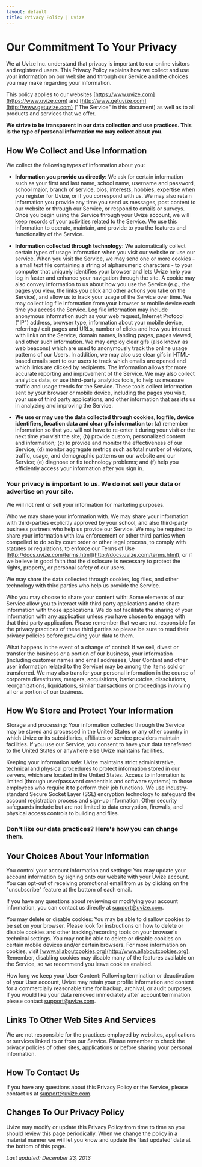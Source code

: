 ```yaml
---
layout: default
title: Privacy Policy | Uvize
---
```


# Our Commitment To Your Privacy

We at Uvize Inc. understand that privacy is important to our online visitors and registered users. This Privacy Policy explains how we collect and use your information on our website and through our Service and the choices you may make regarding your information.

This policy applies to our websites [https://www.uvize.com](https://www.uvize.com) and [http://www.getuvize.com](http://www.getuvize.com) ("The Service" in this document) as well as to all products and services that we offer.

**We strive to be transparent in our data collection and use practices. This is the type of personal information we may collect about you.**


## How We Collect and Use Information

We collect the following types of information about you:

 - **Information you provide us directly:** We ask for certain information such as your first and last name, school name, username and password, school major, branch of service, bios, interests, hobbies, expertise when you register for Uvize, or if you correspond with us. We may also retain information you provide any time you send us messages, post content to our website or through our Service, or respond to emails or surveys. Once you begin using the Service through your Uvize account, we will keep records of your activities related to the Service. We use this information to operate, maintain, and provide to you the features and functionality of the Service.

 - **Information collected through technology:** We automatically collect certain types of usage information when you visit our website or use our service. When you visit the Service, we may send one or more cookies - a small text file containing a string of alphanumeric characters - to your computer that uniquely identifies your browser and lets Uvize help you log in faster and enhance your navigation through the site. A cookie may also convey information to us about how you use the Service (e.g., the pages you view, the links you click and other actions you take on the Service), and allow us to track your usage of the Service over time. We may collect log file information from your browser or mobile device each time you access the Service. Log file information may include anonymous information such as your web request, Internet Protocol ("IP") address, browser type, information about your mobile device, referring / exit pages and URLs, number of clicks and how you interact with links on the Service, domain names, landing pages, pages viewed, and other such information. We may employ clear gifs (also known as web beacons) which are used to anonymously track the online usage patterns of our Users. In addition, we may also use clear gifs in HTML-based emails sent to our users to track which emails are opened and which links are clicked by recipients. The information allows for more accurate reporting and improvement of the Service. We may also collect analytics data, or use third-party analytics tools, to help us measure traffic and usage trends for the Service. These tools collect information sent by your browser or mobile device, including the pages you visit, your use of third party applications, and other information that assists us in analyzing and improving the Service.

 - **We use or may use the data collected through cookies, log file, device identifiers, location data and clear gifs information to:**
        (a) remember information so that you will not have to re-enter it during your visit or the next time you visit the site; 
        (b) provide custom, personalized content and information; 
        (c) to provide and monitor the effectiveness of our Service; 
        (d) monitor aggregate metrics such as total number of visitors, traffic, usage, and demographic patterns on our website and our Service; 
        (e) diagnose or fix technology problems; and 
        (f) help you efficiently access your information after you sign in.

### Your privacy is important to us. We do not sell your data or advertise on your site.

We will not rent or sell your information for marketing purposes.

Who we may share your information with. We may share your information with third-parties explicitly approved by your school, and also third-party business partners who help us provide our Service. We may be required to share your information with law enforcement or other third parties when compelled to do so by court order or other legal process, to comply with statutes or regulations, to enforce our Terms of Use [http://docs.uvize.com/terms.html](http://docs.uvize.com/terms.html), or if we believe in good faith that the disclosure is necessary to protect the rights, property, or personal safety of our users.

We may share the data collected through cookies, log files, and other technology with third parties who help us provide the Service.

Who you may choose to share your content with: Some elements of our Service allow you to interact with third party applications and to share information with those applications. We do not facilitate the sharing of your information with any application unless you have chosen to engage with that third party application. Please remember that we are not responsible for the privacy practices of these third parties so please be sure to read their privacy policies before providing your data to them.

What happens in the event of a change of control: If we sell, divest or transfer the business or a portion of our business, your information (including customer names and email addresses, User Content and other user information related to the Service) may be among the items sold or transferred. We may also transfer your personal information in the course of corporate divestitures, mergers, acquisitions, bankruptcies, dissolutions, reorganizations, liquidations, similar transactions or proceedings involving all or a portion of our business.


## How We Store and Protect Your Information

Storage and processing: Your information collected through the Service may be stored and processed in the United States or any other country in which Uvize or its subsidiaries, affiliates or service providers maintain facilities. If you use our Service, you consent to have your data transferred to the United States or anywhere else Uvize maintains facilities.

Keeping your information safe: Uvize maintains strict administrative, technical and physical procedures to protect information stored in our servers, which are located in the United States. Access to information is limited (through user/password credentials and software systems) to those employees who require it to perform their job functions. We use industry-standard Secure Socket Layer (SSL) encryption technology to safeguard the account registration process and sign-up information. Other security safeguards include but are not limited to data encryption, firewalls, and physical access controls to building and files.


### Don't like our data practices? Here's how you can change them.

## Your Choices About Your Information

You control your account information and settings: You may update your account information by signing onto our website with your Uvize account. You can opt-out of receiving promotional email from us by clicking on the "unsubscribe" feature at the bottom of each email.

If you have any questions about reviewing or modifying your account information, you can contact us directly at [support@uvize.com](mailto:support@uvize.com).

You may delete or disable cookies: You may be able to disallow cookies to be set on your browser. Please look for instructions on how to delete or disable cookies and other tracking/recording tools on your browser's technical settings. You may not be able to delete or disable cookies on certain mobile devices and/or certain browsers. For more information on cookies, visit [www.allaboutcookies.org](http://www.allaboutcookies.org). Remember, disabling cookies may disable many of the features available on the Service, so we recommend you leave cookies enabled.

How long we keep your User Content: Following termination or deactivation of your User account, Uvize may retain your profile information and content for a commercially reasonable time for backup, archival, or audit purposes. If you would like your data removed immediately after account termination please contact [support@uvize.com](mailto:support@uvize.com).


## Links To Other Web Sites And Services

We are not responsible for the practices employed by websites, applications or services linked to or from our Service. Please remember to check the privacy policies of other sites, applications or before sharing your personal information.


## How To Contact Us

If you have any questions about this Privacy Policy or the Service, please contact us at [support@uvize.com](mailto:support@uvize.com).

## Changes To Our Privacy Policy

Uvize may modify or update this Privacy Policy from time to time so you should review this page periodically. When we change the policy in a material manner we will let you know and update the 'last updated' date at the bottom of this page.

*Last updated: December 23, 2013*

